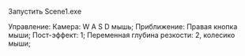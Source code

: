 Запустить Scene1.exe

   Управление:
Камера: W A S D мышь;
Приближение: Правая кнопка мыши;
Пост-эффект: 1;
Переменная глубина резкости: 2, колесико мыши;

